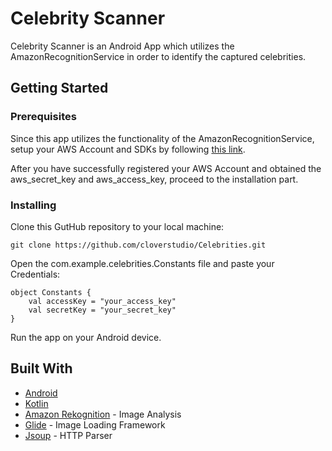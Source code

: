 # Celebrity Scanner

Celebrity Scanner is an Android App which utilizes the AmazonRecognitionService in order to identify the captured celebrities.

## Getting Started

### Prerequisites

Since this app utilizes the functionality of the AmazonRecognitionService, setup your AWS Account and SDKs by following [this link](https://docs.aws.amazon.com/rekognition/latest/dg/celebrities-procedure-image.html).

After you have successfully registered your AWS Account and obtained the aws_secret_key and aws_access_key, proceed to the installation part.

### Installing

Clone this GutHub repository to your local machine:
```
git clone https://github.com/cloverstudio/Celebrities.git
```
Open the com.example.celebrities.Constants file and paste your Credentials:
```
object Constants {
    val accessKey = "your_access_key"
    val secretKey = "your_secret_key"
}
```

Run the app on your Android device.

## Built With

* [Android](https://developer.android.com/)
* [Kotlin](https://kotlinlang.org/)
* [Amazon Rekognition](https://aws.amazon.com/rekognition/) - Image Analysis
* [Glide](https://github.com/bumptech/glide) - Image Loading Framework
* [Jsoup](https://github.com/jhy/jsoup) - HTTP Parser
